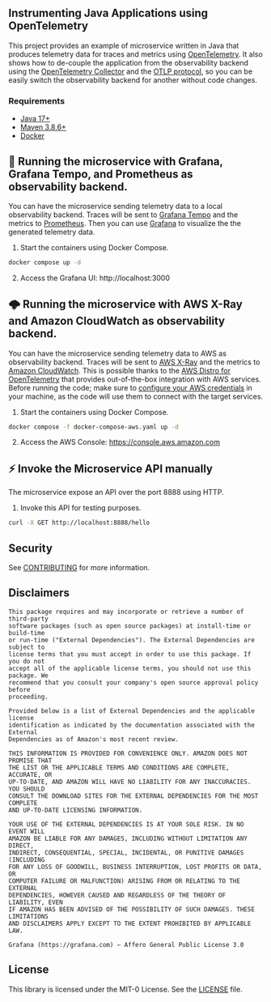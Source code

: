 ## Instrumenting Java Applications using OpenTelemetry

This project provides an example of microservice written in Java that produces telemetry data for traces and metrics using [OpenTelemetry](https://opentelemetry.io). It also shows how to de-couple the application from the observability backend using the [OpenTelemetry Collector](https://opentelemetry.io/docs/collector) and the [OTLP protocol](https://opentelemetry.io/docs/reference/specification/protocol), so you can be easily switch the observability backend for another without code changes.

### Requirements

* [Java 17+](https://openjdk.org/install)
* [Maven 3.8.6+](https://maven.apache.org/download.cgi)
* [Docker](https://www.docker.com/get-started)

## 🏢 Running the microservice with Grafana, Grafana Tempo, and Prometheus as observability backend.

You can have the microservice sending telemetry data to a local observability backend. Traces will be sent to [Grafana Tempo](https://grafana.com/traces) and the metrics to [Prometheus](https://prometheus.io). Then you can use [Grafana](https://grafana.com/grafana) to visualize the the generated telemetry data.

1. Start the containers using Docker Compose.

```bash
docker compose up -d
```

2. Access the Grafana UI: http://localhost:3000

## 🌩 Running the microservice with AWS X-Ray and Amazon CloudWatch as observability backend.

You can have the microservice sending telemetry data to AWS as observability backend. Traces will be sent to [AWS X-Ray](https://aws.amazon.com/xray) and the metrics to [Amazon CloudWatch](https://aws.amazon.com/cloudwatch). This is possible thanks to the [AWS Distro for OpenTelemetry](https://aws.amazon.com/otel) that provides out-of-the-box integration with AWS services. Before running the code; make sure to [configure your AWS credentials](https://docs.aws.amazon.com/cli/latest/userguide/cli-configure-quickstart.html) in your machine, as the code will use them to connect with the target services.

1. Start the containers using Docker Compose.

```bash
docker compose -f docker-compose-aws.yaml up -d
```

2. Access the AWS Console: https://console.aws.amazon.com

## ⚡️ Invoke the Microservice API manually

The microservice expose an API over the port 8888 using HTTP.

1. Invoke this API for testing purposes.

```bash
curl -X GET http://localhost:8888/hello
```

## Security

See [CONTRIBUTING](CONTRIBUTING.md#security-issue-notifications) for more information.

## Disclaimers

```text
This package requires and may incorporate or retrieve a number of third-party
software packages (such as open source packages) at install-time or build-time
or run-time ("External Dependencies"). The External Dependencies are subject to
license terms that you must accept in order to use this package. If you do not
accept all of the applicable license terms, you should not use this package. We
recommend that you consult your company's open source approval policy before
proceeding.

Provided below is a list of External Dependencies and the applicable license
identification as indicated by the documentation associated with the External
Dependencies as of Amazon's most recent review.

THIS INFORMATION IS PROVIDED FOR CONVENIENCE ONLY. AMAZON DOES NOT PROMISE THAT
THE LIST OR THE APPLICABLE TERMS AND CONDITIONS ARE COMPLETE, ACCURATE, OR
UP-TO-DATE, AND AMAZON WILL HAVE NO LIABILITY FOR ANY INACCURACIES. YOU SHOULD
CONSULT THE DOWNLOAD SITES FOR THE EXTERNAL DEPENDENCIES FOR THE MOST COMPLETE
AND UP-TO-DATE LICENSING INFORMATION.

YOUR USE OF THE EXTERNAL DEPENDENCIES IS AT YOUR SOLE RISK. IN NO EVENT WILL
AMAZON BE LIABLE FOR ANY DAMAGES, INCLUDING WITHOUT LIMITATION ANY DIRECT,
INDIRECT, CONSEQUENTIAL, SPECIAL, INCIDENTAL, OR PUNITIVE DAMAGES (INCLUDING
FOR ANY LOSS OF GOODWILL, BUSINESS INTERRUPTION, LOST PROFITS OR DATA, OR
COMPUTER FAILURE OR MALFUNCTION) ARISING FROM OR RELATING TO THE EXTERNAL
DEPENDENCIES, HOWEVER CAUSED AND REGARDLESS OF THE THEORY OF LIABILITY, EVEN
IF AMAZON HAS BEEN ADVISED OF THE POSSIBILITY OF SUCH DAMAGES. THESE LIMITATIONS
AND DISCLAIMERS APPLY EXCEPT TO THE EXTENT PROHIBITED BY APPLICABLE LAW.

Grafana (https://grafana.com) – Affero General Public License 3.0
```

## License

This library is licensed under the MIT-0 License. See the [LICENSE](./LICENSE) file.
